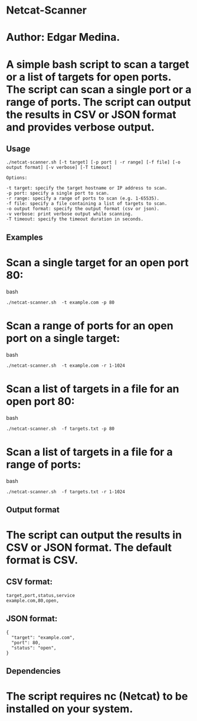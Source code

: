 # Netcat-Scanner

# Author: Edgar Medina. 



# A simple bash script to scan a target or a list of targets for open ports. The script can scan a single port or a range of ports. The script can output the results in CSV or JSON format and provides verbose output.

## Usage

	./netcat-scanner.sh [-t target] [-p port | -r range] [-f file] [-o output format] [-v verbose] [-T timeout]

	Options:

	-t target: specify the target hostname or IP address to scan.
	-p port: specify a single port to scan.
	-r range: specify a range of ports to scan (e.g. 1-65535).
	-f file: specify a file containing a list of targets to scan.
	-o output format: specify the output format (csv or json).
	-v verbose: print verbose output while scanning.
	-T timeout: specify the timeout duration in seconds.

## Examples

# Scan a single target for an open port 80:

bash

	./netcat-scanner.sh  -t example.com -p 80

# Scan a range of ports for an open port on a single target:

bash

	./netcat-scanner.sh  -t example.com -r 1-1024


# Scan a list of targets in a file for an open port 80:

bash

	./netcat-scanner.sh  -f targets.txt -p 80


# Scan a list of targets in a file for a range of ports:

bash

	./netcat-scanner.sh  -f targets.txt -r 1-1024


## Output format

# The script can output the results in CSV or JSON format. The default format is CSV.

## CSV format:


	target,port,status,service
	example.com,80,open,


## JSON format:

	{
	  "target": "example.com",
	  "port": 80,
	  "status": "open",
	}

## Dependencies

# The script requires nc (Netcat) to be installed on your system.
